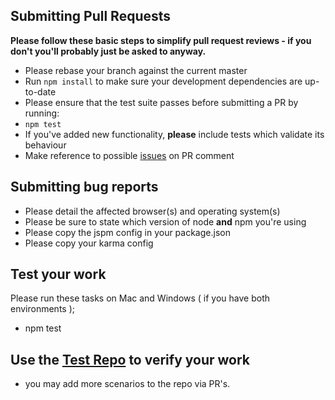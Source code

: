 ## Submitting Pull Requests

**Please follow these basic steps to simplify pull request reviews - if you don't you'll probably just be asked to anyway.**

* Please rebase your branch against the current master
* Run ```npm install``` to make sure your development dependencies are up-to-date
* Please ensure that the test suite passes before submitting a PR by running:
 * ```npm test```
* If you've added new functionality, **please** include tests which validate its behaviour
* Make reference to possible [issues](https://github.com/UIUXEngineering/karma-jspm/issues) on PR comment

## Submitting bug reports

* Please detail the affected browser(s) and operating system(s)
* Please be sure to state which version of node **and** npm you're using
* Please copy the jspm config in your package.json
* Please copy your karma config

## Test your work  
Please run these tasks on Mac and Windows ( if you have both environments ); 
* npm test

## Use the [Test Repo](https://github.com/UIUXEngineering/karma-jspm-test) to verify your work
* you may add more scenarios to the repo via PR's.



